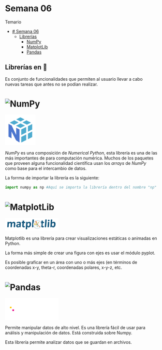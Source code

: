 # Semana 06

Temario
- [# Semana 06](#semana-06)
    - [Librerías](#semana-06)
        - [NumPy](#numpyhttpsnumpyorg)
        - [MatplotLib](#matplotlibhttpsmatplotliborg)
        - [Pandas](#pandashttpspandaspydataorg)
## Librerías en :snake:

Es conjunto de funcionalidades que permiten al usuario  llevar a cabo nuevas tareas que antes no se podían realizar.

# ![NumPy](https://numpy.org/)
<img src="numpy.svg" width =20%,></img>

*NumPy* es una composición de *Numerical Python*, esta librería es una de las más importantes de para computación numérica. Muchos de los paquetes que proveen alguna funcionalidad científica usan los *arrays* de *NumPy* como base para el intercambio de datos.

La forrma de importar la librería es la siguiente:

```python
import numpy as np #Aquí se importa la librería dentro del nombre "np"
```



# ![MatplotLib](https://matplotlib.org/)

<img src="matplotlib.svg" width =35%,></img>

Matplotlib es una librería para crear visualizaciones estáticas o
animadas en Python.

La forma más simple de crear una figura con ejes es usar el módulo pyplot.

Es posible graficar en un área con uno o más ejes (en términos de
coordenadas x-y, theta-r, coordenadas polares, x-y-z, etc.

# ![Pandas](https://pandas.pydata.org/)
<img src="pandas_white.svg" width =35%,></img>

Permite manipular datos de alto nivel. Es una librería fácil de usar para
análisis y manipulación de datos. Está construida sobre Numpy.

Esta librería permite analizar datos que se guardan en archivos.